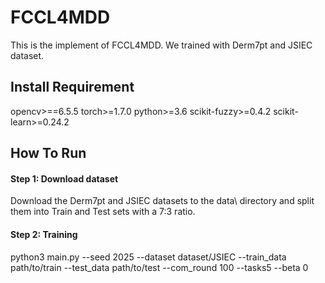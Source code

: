 # FCCL4MDD

This is the implement of FCCL4MDD. We trained with Derm7pt and JSIEC dataset.

## Install Requirement

opencv>==6.5.5
torch>=1.7.0
python>=3.6
scikit-fuzzy>=0.4.2
scikit-learn>=0.24.2

## How To Run


#### Step 1: Download dataset

Download the Derm7pt and JSIEC datasets to the data\ directory and split them into Train and Test sets with a 7:3 ratio.

#### Step 2: Training

python3 main.py --seed 2025 --dataset dataset/JSIEC --train_data path/to/train --test_data path/to/test --com_round 100 --tasks5 --beta 0
